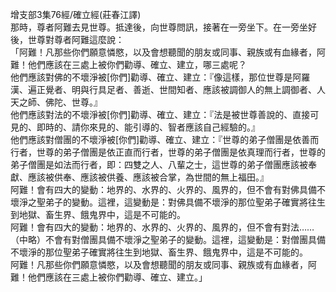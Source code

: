 增支部3集76經/確立經(莊春江譯)  
那時，尊者阿難去見世尊。抵達後，向世尊問訊，接著在一旁坐下。在一旁坐好後，世尊對尊者阿難這麼說：  
「阿難！凡那些你們願意憐愍，以及會想聽聞的朋友或同事、親族或有血緣者，阿難！他們應該在三處上被你們勸導、確立、建立，哪三處呢？  
他們應該對佛的不壞淨被[你們]勸導、確立、建立：『像這樣，那位世尊是阿羅漢、遍正覺者、明與行具足者、善逝、世間知者、應該被調御人的無上調御者、人天之師、佛陀、世尊。』  
他們應該對法的不壞淨被[你們]勸導、確立、建立：『法是被世尊善說的、直接可見的、即時的、請你來見的、能引導的、智者應該自己經驗的。』  
他們應該對僧團的不壞淨被[你們]勸導、確立、建立：『世尊的弟子僧團是依善而行者，世尊的弟子僧團是依正直而行者，世尊的弟子僧團是依真理而行者，世尊的弟子僧團是如法而行者，即：四雙之人、八輩之士，這世尊的弟子僧團應該被奉獻、應該被供奉、應該被供養、應該被合掌，為世間的無上福田。』  
阿難！會有四大的變動：地界的、水界的、火界的、風界的，但不會有對佛具備不壞淨之聖弟子的變動。這裡，這變動是：對佛具備不壞淨的那位聖弟子確實將往生到地獄、畜生界、餓鬼界中，這是不可能的。  
阿難！會有四大的變動：地界的、水界的、火界的、風界的，但不會有對法……（中略）不會有對僧團具備不壞淨之聖弟子的變動。這裡，這變動是：對僧團具備不壞淨的那位聖弟子確實將往生到地獄、畜生界、餓鬼界中，這是不可能的。  
阿難！凡那些你們願意憐愍，以及會想聽聞的朋友或同事、親族或有血緣者，阿難！他們應該在三處上被你們勸導、確立、建立。」  
  
  
